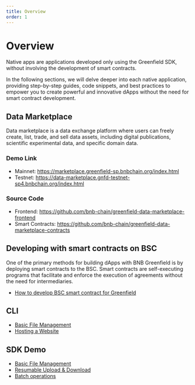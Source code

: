 ```yaml
---
title: Overview
order: 1
---
```


# Overview
Native apps are applications developed only using the Greenfield SDK, without involving the development of smart contracts.

In the following sections, we will delve deeper into each native application, providing step-by-step guides, code snippets, and best practices to empower you to create powerful and innovative dApps without the need for smart contract development.

## Data Marketplace

Data marketplace is a data exchange platform where users can freely create, list, trade, and sell data assets, including digital publications, scientific experimental data, and specific domain data.

### Demo Link
* Mainnet: https://marketplace.greenfield-sp.bnbchain.org/index.html
* Testnet: https://data-marketplace.gnfd-testnet-sp4.bnbchain.org/index.html

### Source Code
* Frontend: https://github.com/bnb-chain/greenfield-data-marketplace-frontend
* Smart Contracts: https://github.com/bnb-chain/greenfield-data-marketplace-contracts

## Developing with smart contracts on BSC
One of the primary methods for building dApps with BNB Greenfield is by deploying smart contracts to the BSC. Smart contracts are self-executing programs that facilitate and enforce the execution of agreements without the need for intermediaries.

* [How to develop BSC smart contract for Greenfield](/docs/tutorials/access-control/quick-start.mdx)

## CLI

* [Basic File Management](/docs/tutorials/cli/file-management/overview)
* [Hosting a Website](/docs/tutorials/dapp/hosting-websites/overview)

## SDK Demo

* [Basic File Management](/docs/tutorials/dapp/file-management/overview)
* [Resumable Upload & Download](/docs/tutorials/dapp/resumable-upload/overview)
* [Batch operations](/docs/tutorials/dapp/batch-upload)